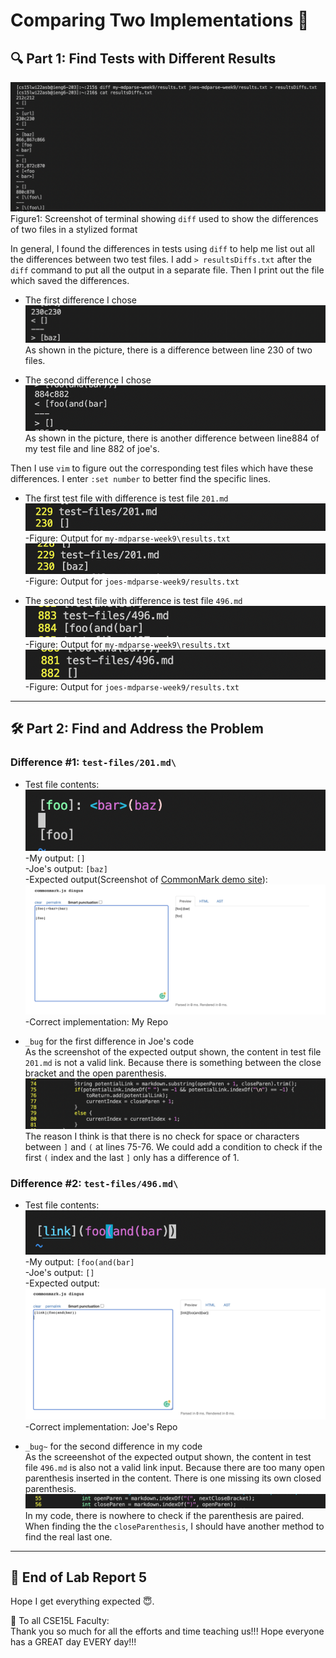 # Comparing Two Implementations 🔬
## 🔍 Part 1: Find Tests with Different Results 

![image](Lab5Part1.png)
Figure1: Screenshot of terminal showing `diff` used to show the differences of two files in a stylized format

In general, I found the differences in tests using `diff` to help me list out all the differences between two test files. I add `> resultsDiffs.txt` after the `diff` command to put all the output in a separate file. Then I print out the file which saved the differences.

- The first difference I chose
![image](Lab5Part1.1.png)
As shown in the picture, there is a difference between line 230 of two files.

- The second difference I chose
![image](Lab5Part1.2.png)
As shown in the picture, there is another difference between line884 of my test file and line 882 of joe's.

Then I use `vim` to figure out the corresponding test files which have these differences. I enter `:set number` to better find the specific lines. 

- The first test file with difference is test file `201.md`
![image](Lab5Part1Test1.png)
-Figure: Output for `my-mdparse-week9\results.txt`
![image](Lab5Part1Test1J.png)
-Figure: Output for `joes-mdparse-week9/results.txt`

- The second test file with difference is test file `496.md`
![image](Lab5Part1Test2.png)
-Figure: Output for `my-mdparse-week9\results.txt`
![image](Lab5Part1Test2J.png)
-Figure: Output for `joes-mdparse-week9/results.txt`
---
## 🛠️ Part 2: Find and Address the Problem
### Difference #1: `test-files/201.md\`
- Test file contents:
![image](Lab5Part2Test1.png)
-My output: `[]`\
-Joe's output: `[baz]`\
-Expected output(Screenshot of [CommonMark demo site](https://spec.commonmark.org/dingus/)):
![image](Lab5Part2TestExpected.png)
-Correct implementation: My Repo

- `_bug` for the first difference in Joe's code\
As the screenshot of the expected output shown, the content in test file `201.md` is not a valid link. Because there is something between the close bracket and the open parenthesis.
![image](Lab5Part2Test1Bug.png)
The reason I think is that there is no check for space or characters between `]` and `(` at lines 75-76. We could add a condition to check if the first `(` index and the last `]` only has a difference of 1.

### Difference #2: `test-files/496.md\`
- Test file contents:
![image](Lab5Part2Test2.png)
-My output: `[foo(and(bar]`\
-Joe's output: `[]`\
-Expected output:
![image](Lab5Part2Test2Expected.png)
-Correct implementation: Joe's Repo

- `_bug~` for the second difference in my code\
As the screeenshot of the expected output shown, the content in test file `496.md` is also not a valid link input. Because there are too many open parenthesis inserted in the content. There is one missing its own closed parenthesis.
![image](Lab5Part2Test2Bug.png)
In my code, there is nowhere to check if the parenthesis are paired. When finding the the `closeParenthesis`, I should have another method to find the real last one.

---
## 🥳 End of Lab Report 5
Hope I get everything expected 😇.

💖 To all CSE15L Faculty:\
Thank you so much for all the efforts and time teaching us!!! Hope everyone has a GREAT day EVERY day!!!